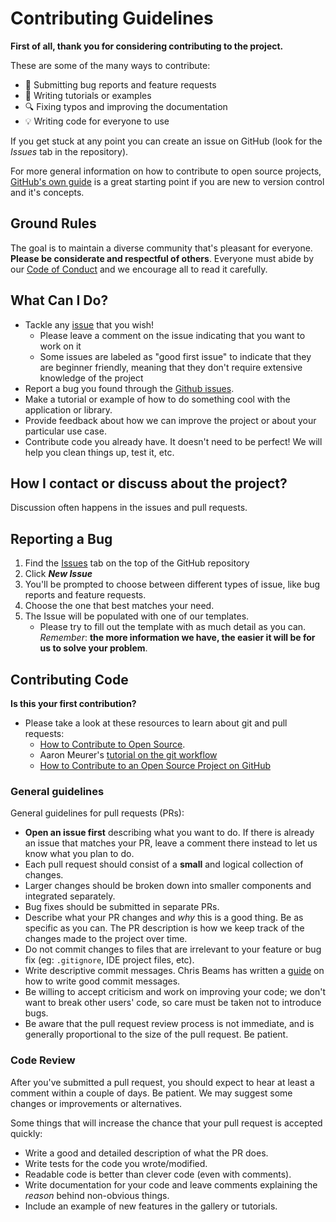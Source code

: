 # Contributing Guidelines

**First of all, thank you for considering contributing to the project.**

These are some of the many ways to contribute:

* :bug: Submitting bug reports and feature requests
* :memo: Writing tutorials or examples
* :mag: Fixing typos and improving the documentation
* :bulb: Writing code for everyone to use

If you get stuck at any point you can create an issue on GitHub (look for the *Issues*
tab in the repository).

For more general information on how to contribute to open source projects,
[GitHub's own guide](https://guides.github.com/activities/contributing-to-open-source/)
is a great starting point if you are new to version control and it's concepts.

## Ground Rules

The goal is to maintain a diverse community that's pleasant for everyone.
**Please be considerate and respectful of others**.
Everyone must abide by our [Code of Conduct](CODE_OF_CONDUCT.md) and we encourage all to read it carefully.

## What Can I Do?

* Tackle any [issue](/issues) that you wish!
  * Please leave a comment on the issue indicating that you want to work on it
  * Some issues are labeled as "good first issue" to indicate that they are beginner friendly, meaning that they don't require extensive knowledge of the project
* Report a bug you found through the [Github issues](/issues).
* Make a tutorial or example of how to do something cool with the application or library.
* Provide feedback about how we can improve the project or about your particular use case.
* Contribute code you already have. It doesn't need to be perfect! We will help you clean things up, test it, etc.

## How I contact or discuss about the project?

Discussion often happens in the issues and pull requests.

## Reporting a Bug

1. Find the [Issues](/issues) tab on the top of the GitHub repository 
1. Click ***New Issue***
1. You'll be prompted to choose between different types of issue, like bug reports and feature requests.
1. Choose the one that best matches your need.
1. The Issue will be populated with one of our templates.
   * Please try to fill out the template with as much detail as you can.
*Remember*: **the more information we have, the easier it will be for us to solve your
problem**.

## Contributing Code

**Is this your first contribution?**

* Please take a look at these resources to learn about git and pull requests:
  * [How to Contribute to Open Source](https://opensource.guide/how-to-contribute/).
  * Aaron Meurer's [tutorial on the git workflow](http://www.asmeurer.com/git-workflow/)
  * [How to Contribute to an Open Source Project on GitHub](https://egghead.io/courses/how-to-contribute-to-an-open-source-project-on-github)

### General guidelines

General guidelines for pull requests (PRs):

* **Open an issue first** describing what you want to do. If there is already an issue
  that matches your PR, leave a comment there instead to let us know what you plan to do.
* Each pull request should consist of a **small** and logical collection of changes.
* Larger changes should be broken down into smaller components and integrated
  separately.
* Bug fixes should be submitted in separate PRs.
* Describe what your PR changes and *why* this is a good thing. Be as specific as you
  can. The PR description is how we keep track of the changes made to the project over time.
* Do not commit changes to files that are irrelevant to your feature or bug fix (eg:
  `.gitignore`, IDE project files, etc).
* Write descriptive commit messages. Chris Beams has written a
  [guide](https://chris.beams.io/posts/git-commit/) on how to write good commit messages.
* Be willing to accept criticism and work on improving your code; we don't want to break
  other users' code, so care must be taken not to introduce bugs.
* Be aware that the pull request review process is not immediate, and is generally
  proportional to the size of the pull request. Be patient.

### Code Review

After you've submitted a pull request, you should expect to hear at least a comment within a couple of days. Be patient.
We may suggest some changes or improvements or alternatives.

Some things that will increase the chance that your pull request is accepted quickly:

* Write a good and detailed description of what the PR does.
* Write tests for the code you wrote/modified.
* Readable code is better than clever code (even with comments).
* Write documentation for your code and leave comments explaining the *reason* behind
  non-obvious things.
* Include an example of new features in the gallery or tutorials.
